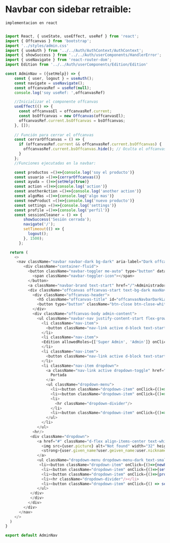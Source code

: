 
# Navbar con sidebar retraible: 

```implementacion en react```

```javascript

import React, { useState, useEffect, useRef } from 'react';
import { Offcanvas } from 'bootstrap';
import '../styles/admin.css'
import { useAuth } from '../../Auth/AuthContext/AuthContext';
import { showSuccess } from '../../Auth/userComponents/HandlerError';
import { useNavigate } from 'react-router-dom';
import Edition from '../../Auth/userComponents/Edition/Edition'

const AdminNav = ({setHelp}) => {
    const { user, logout } = useAuth();
    const navigate = useNavigate();
    const offcanvasRef = useRef(null);
    console.log('soy useRef: ',offcanvasRef)

    //Inicializar el componente offcanvas
    useEffect(() => {
      const offcanvasEl = offcanvasRef.current;
      const bsOffcanvas = new Offcanvas(offcanvasEl);
      offcanvasRef.current.bsOffcanvas = bsOffcanvas;
    }, []);
  
    // Función para cerrar el offcanvas
    const cerrarOffcanvas = () => {
      if (offcanvasRef.current && offcanvasRef.current.bsOffcanvas) {
        offcanvasRef.current.bsOffcanvas.hide(); // Oculta el offcanvas
      }
    };
    //Funciones ejecutadas en la navbar:

    const productos =()=>{console.log('soy el producto')}
    const usuario =()=>{cerrarOffcanvas()}
    const ayuda = ()=>{setHelp(true)}
    const action =()=>{console.log('action')}
    const anotherAction =()=>{console.log('another action')}
    const algoMas =()=>{console.log('algo mas')}
    const newProduct =()=>{console.log('nuevo producto')}
    const settings =()=>{console.log('settings')}
    const profile =()=>{console.log('perfil')}
    const sessionCleaner = () => {
        showSuccess('Sesión cerrada');
        navigate('/');
        setTimeout(() => {
          logout();
        }, 1500);
      };

  return (
    <>
     <nav className="navbar navbar-dark bg-dark" aria-label="Dark offcanvas navbar">
        <div className="container-fluid">
          <button className="navbar-toggler me-auto" type="button" data-bs-toggle="offcanvas" data-bs-target="#offcanvasNavbarDark" aria-controls="offcanvasNavbarDark" aria-label="Toggle navigation">
            <span className="navbar-toggler-icon"></span>
          </button>
          <a className="navbar-brand text-start" href="/">Administrador</a>
          <div className="offcanvas offcanvas-start text-bg-dark maxNavWidht" tabIndex="-1" id="offcanvasNavbarDark" aria-labelledby="offcanvasNavbarDarkLabel">
            <div className="offcanvas-header">
              <h5 className="offcanvas-title" id="offcanvasNavbarDarkLabel">Administrador</h5>
              <button type="button" className="btn-close btn-close-white" data-bs-dismiss="offcanvas" aria-label="Close"></button>
            </div>
            <div className="offcanvas-body admin-content">
              <ul className="navbar-nav justify-content-start flex-grow-1 ps-3">
                <li className="nav-item">
                  <button className="nav-link active d-block text-start w-100"  onClick={()=>{productos()}}>Producto</button>
                </li>
                <li className="nav-item">
                <Edition allowedRoles={['Super Admin', 'Admin']} onClick={()=>{usuario()}} text={'Usuarios'} className="nav-link active d-block text-start w-100" />
                </li>
                <li className="nav-item">
                  <button className="nav-link active d-block text-start w-100"  onClick={()=>{ayuda()}}>Ayuda ?</button>
                </li>
                <li className="nav-item dropdown">
                  <a className="nav-link active dropdown-toggle" href="#" role="button" data-bs-toggle="dropdown" aria-expanded="false">
                    Portada
                  </a>
                  <ul className="dropdown-menu">
                    <li><button className="dropdown-item" onClick={()=>{action()}}>Portada...</button></li>
                    <li><button className="dropdown-item" onClick={()=>{anotherAction()}}>Videos</button></li>
                    <li>
                      <hr className="dropdown-divider"/>
                    </li>
                    <li><button className="dropdown-item" onClick={()=>{algoMas()}}>Something else here</button></li>
                  </ul>
                </li>
              </ul>
            <hr/>
           <div className="dropdown">
              <a href="#" className="d-flex align-items-center text-white text-decoration-none dropdown-toggle" data-bs-toggle="dropdown" aria-expanded="false">
                <img src={user.picture} alt="Not found" width="32" height="32" className="rounded-circle me-2"/> 
                <strong>{user.given_name?user.geiven_name:user.nickname}</strong>
              </a>
              <ul className="dropdown-menu dropdown-menu-dark text-small shadow">
               <li><button className="dropdown-item" onClick={()=>{newProduct()}}>Nuevo proyecto...</button></li>
                <li><button className="dropdown-item" onClick={()=>{settings()}}>Settings</button></li>
                <li><button className="dropdown-item" onClick={()=>{profile()}}>Perfil</button></li>
                <li><hr className="dropdown-divider"/></li>
                <li><button className="dropdown-item" onClick={() => sessionCleaner()}>Cerrar sesion</button></li>
              </ul>
           </div>
           </div>
          </div>
        </div>
      </nav>
    </>
  )
}

export default AdminNav
```